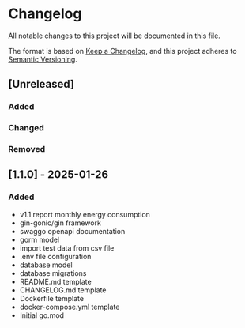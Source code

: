 # Changelog

All notable changes to this project will be documented in this file.

The format is based on [Keep a Changelog](https://keepachangelog.com/en/1.1.0/),
and this project adheres to [Semantic Versioning](https://semver.org/spec/v2.0.0.html).

## [Unreleased]

### Added

### Changed

### Removed

## [1.1.0] - 2025-01-26

### Added

- v1.1 report monthly energy consumption
- gin-gonic/gin framework
- swaggo openapi documentation
- gorm model
- import test data from csv file
- .env file configuration
- database model
- database migrations
- README.md template
- CHANGELOG.md template
- Dockerfile template
- docker-compose.yml template
- Initial go.mod